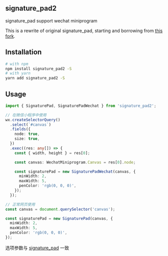 ## signature_pad2

signature_pad support wechat miniprogram

This is a rewrite of original signature_pad, starting and borrowing from [this fork](https://github.com/szimek/signature_pad).

## Installation

```bash
# with npm
npm install signature_pad2 -S
# with yarn
yarn add signature_pad2 -S
```

## Usage

```typescript
import { SignaturePad, SignaturePadWechat } from 'signature_pad2';

// 在微信小程序中使用
wx.createSelectorQuery()
  .select(`#canvas`)
  .fields({
    node: true,
    size: true,
  })
  .exec((res: any[]) => {
    const { width, height } = res[0];

    const canvas: WechatMiniprogram.Canvas = res[0].node;

    const signaturePad = new SignaturePadWechat(canvas, {
      minWidth: 2,
      maxWidth: 5,
      penColor: 'rgb(0, 0, 0)',
    });
  });

// 正常网页使用
const canvas = document.querySelector('canvas');

const signaturePad = new SignaturePad(canvas, {
  minWidth: 2,
  maxWidth: 5,
  penColor: 'rgb(0, 0, 0)',
});
```

选项参数与 [signature_pad](https://www.npmjs.com/package/signature_pad) 一致
